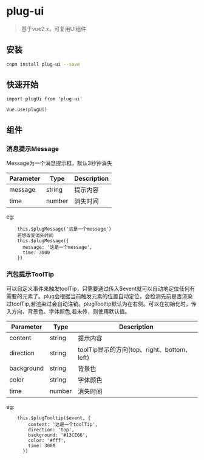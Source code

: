 # plug-ui

> 基于vue2.x，可复用UI组件

## 安装

``` bash
cnpm install plug-ui --save
```
## 快速开始
``` 
import plugUi from 'plug-ui'

Vue.use(plugUi)
```
## 组件

### 消息提示Message
Message为一个消息提示框，默认3秒钟消失

| Parameter | Type | Description |
| -------- | ------- | ------ |
| message | string | 提示内容 |
| time | number | 消失时间 |

eg:

```
    this.$plugMessage('这是一个message')
    若想改变消失时间
    this.$plugMessage({
      message: '这是一个message',
      time: 3000
    })
```

### 汽包提示ToolTip

可以自定义事件来触发toolTip，只需要通过传入$event就可以自动地定位任何有需要的元素了。plug会根据当前触发元素的位置自动定位，会检测先前是否渲染过toolTip,若渲染过会自动注销。plugTooltip默认为在右侧。可以在初始化时，传入方向、背景色、字体颜色,若未传，则使用默认值。

| Parameter | Type | Description |
| --------| ------- | -------- |
| content | string | 提示内容 |
| direction | string | toolTip显示的方向(top、right、bottom、left) |
| background | string | 背景色 |
| color | string | 字体颜色 |
| time | number | 消失时间 |

eg:

```
    this.$plugTooltip($event, {
        content: '这是一个toolTip',
        direction: 'top',
        background: '#13CE66',
        color: '#fff',
        time: 3000
      })
```

